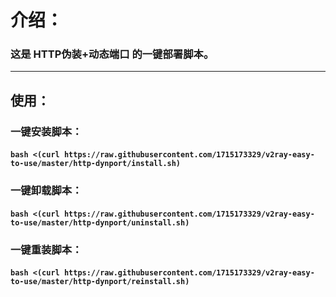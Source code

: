 # 介绍：
### 这是 **HTTP伪装+动态端口** 的一键部署脚本。
- - -
## 使用：
### **一键安装脚本：**
#### ```bash <(curl https://raw.githubusercontent.com/1715173329/v2ray-easy-to-use/master/http-dynport/install.sh)```
### **一键卸载脚本：**
#### ```bash <(curl https://raw.githubusercontent.com/1715173329/v2ray-easy-to-use/master/http-dynport/uninstall.sh)```
### **一键重装脚本：** <br />
#### ```bash <(curl https://raw.githubusercontent.com/1715173329/v2ray-easy-to-use/master/http-dynport/reinstall.sh)```
